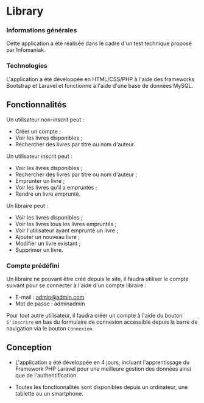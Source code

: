 # Library

### Informations générales

Cette application a été réalisée dans le cadre d'un test technique proposé par Infomaniak.

### Technologies

L'application a été développée en HTML/CSS/PHP à l'aide des frameworks Bootstrap et Laravel et fonctionne à l'aide d'une base de données MySQL.

## Fonctionnalités

Un utilisateur non-inscrit peut :
- Créer un compte ;
- Voir les livres disponibles ;
- Rechercher des livres par titre ou nom d'auteur.

Un utilisateur inscrit peut :
- Voir les livres disponibles ;
- Rechercher des livres par titre ou nom d'auteur ;
- Emprunter un livre ;
- Voir les livres qu'il a empruntés ;
- Rendre un livre emprunté.

Un libraire peut :
- Voir les livres disponibles ;
- Voir les livres tous les livres empruntés ;
- Voir l'utilisateur ayant emprunté un livre ;
- Ajouter un nouveau livre ;
- Modifier un livre existant ;
- Supprimer un livre.

### Compte prédéfini

Un libraire ne pouvant être créé depuis le site, il faudra utiliser le compte suivant pour se connecter à l'aide d'un compte libraire :
- E-mail : admin@admin.com
- Mot de passe : adminadmin

Pour tout autre utilisateur, il faudra créer un compte à l'aide du bouton `S'inscrire` en bas du formulaire de connexion accessible depuis la barre de navigation via le bouton `Connexion`.

## Conception

- L'application a été développée en 4 jours, incluant l'apprentissage du Framework PHP Laravel pour une meilleure gestion des données ainsi que de l'authentification.

- Toutes les fonctionnalités sont disponibles depuis un ordinateur, une tablette ou un smartphone.
